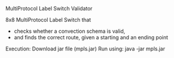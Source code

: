 MultiProtocol Label Switch Validator

8x8 MultiProtocol Label Switch that
 - checks whether a convection schema is valid,
 - and finds the correct route, given a starting and an ending point
 
Execution:
    Download jar file (mpls.jar)
    Run using: java -jar mpls.jar